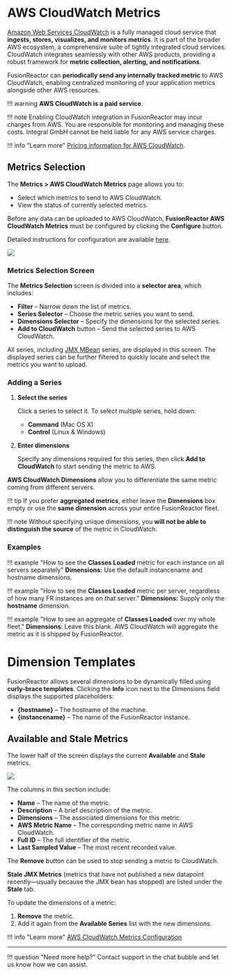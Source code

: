 # AWS CloudWatch Metrics

[Amazon Web Services CloudWatch](https://aws.amazon.com/cloudwatch/) is a fully managed cloud service that **ingests, stores, visualizes, and monitors metrics**. It is part of the broader AWS ecosystem, a comprehensive suite of tightly integrated cloud services. CloudWatch integrates seamlessly with other AWS products, providing a robust framework for **metric collection, alerting, and notifications**.

FusionReactor can **periodically send any internally tracked metric** to AWS CloudWatch, enabling centralized monitoring of your application metrics alongside other AWS resources.

!!! warning
    **AWS CloudWatch is a paid service**.

!!! note
    Enabling CloudWatch integration in FusionReactor may incur charges from AWS. You are responsible for monitoring and managing these costs. Integral GmbH cannot be held liable for any AWS service charges.


!!! info "Learn more"
    [Pricing information for AWS CloudWatch](https://aws.amazon.com/cloudwatch/pricing/).



## Metrics Selection

The **Metrics > AWS CloudWatch Metrics** page allows you to:

* Select which metrics to send to AWS CloudWatch.
* View the status of currently selected metrics.

Before any data can be uploaded to AWS CloudWatch, **FusionReactor AWS CloudWatch Metrics** must be configured by clicking the **Configure** button.

Detailed instructions for configuration are available [here](#aws-cloudmetrics-setting).

![](/attachments/245549462/245549477.png)

### Metrics Selection Screen

The **Metrics Selection** screen is divided into a **selector area**, which includes:

* **Filter** – Narrow down the list of metrics.
* **Series Selector** – Choose the metric series you want to send.
* **Dimensions Selector** – Specify the dimensions for the selected series.
* **Add to CloudWatch** button – Send the selected series to AWS CloudWatch.

All series, including [JMX MBean](JMX-MBeans.md) series, are displayed in this screen. The displayed series can be further filtered to quickly locate and select the metrics you want to upload.


### Adding a Series

1. **Select the series**

    Click a series to select it. To select multiple series, hold down:

    * **Command** (Mac OS X)
    * **Control** (Linux & Windows)

2. **Enter dimensions**

     Specify any dimensions required for this series, then click **Add to CloudWatch** to start sending the metric to AWS.

**AWS CloudWatch Dimensions** allow you to differentiate the same metric coming from different servers.

!!! tip
    If you prefer **aggregated metrics**, either leave the **Dimensions** box empty or use the **same dimension** across your entire FusionReactor fleet.

!!! note
    Without specifying unique dimensions, you **will not be able to distinguish the source** of the metric in CloudWatch.




### Examples

!!! example "How to see the **Classes Loaded** metric for each instance on all servers separately"
     **Dimensions:** Use the default instancename and hostname dimensions.

!!! example "How to see the **Classes Loaded** metric per server, regardless of how many FR instances are on that server."
    **Dimensions:** Supply only the **hostname** dimension.

!!! example "How to see an aggregate of **Classes Loaded** over my whole fleet."
    **Dimensions**: Leave this blank. AWS CloudWatch will aggregate the metric as it is shipped by FusionReactor.



# Dimension Templates

FusionReactor allows several dimensions to be dynamically filled using **curly-brace templates**. Clicking the **Info** icon next to the Dimensions field displays the supported placeholders:

* **{hostname}** – The hostname of the machine.
* **{instancename}** – The name of the FusionReactor instance.



## Available and Stale Metrics

The lower half of the screen displays the current **Available** and **Stale** metrics.

![](/attachments/245549462/245549471.png)

The columns in this section include:

* **Name** – The name of the metric.
* **Description** – A brief description of the metric.
* **Dimensions** – The associated dimensions for this metric.
* **AWS Metric Name** – The corresponding metric name in AWS CloudWatch.
* **Full ID** – The full identifier of the metric.
* **Last Sampled Value** – The most recent recorded value.

The **Remove** button can be used to stop sending a metric to CloudWatch.

**Stale JMX Metrics** (metrics that have not published a new datapoint recently—usually because the JMX bean has stopped) are listed under the **Stale** tab.

To update the dimensions of a metric:

1. **Remove** the metric.
2. Add it again from the **Available Series** list with the new dimensions.



!!! info "Learn more"
    [AWS CloudWatch Metrics Configuration](/Data-insights/Features/Metrics/AWS-CloudMetrics-Configuration/)

___

!!! question "Need more help?"
    Contact support in the chat bubble and let us know how we can assist.